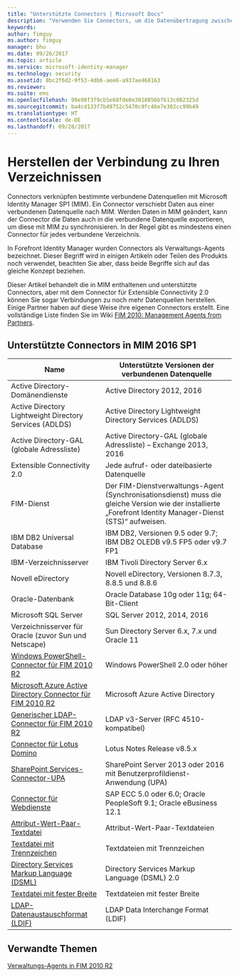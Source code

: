 ```yaml
---
title: "Unterstützte Connectors | Microsoft Docs"
description: "Verwenden Sie Connectors, um die Datenübertragung zwischen MIM und Ihren verknüpften Datenquellen zu verwalten."
keywords: 
author: fimguy
ms.author: fimguy
manager: bhu
ms.date: 09/26/2017
ms.topic: article
ms.service: microsoft-identity-manager
ms.technology: security
ms.assetid: 8bc2f6d2-9f53-4db6-aee6-a937ae468163
ms.reviewer: 
ms.suite: ems
ms.openlocfilehash: 99e98f3f9cb5e68fde0e3018856bf613c082325d
ms.sourcegitcommit: ba4cd133f7b49752c5470c9fc46e7e302cc99b49
ms.translationtype: HT
ms.contentlocale: de-DE
ms.lasthandoff: 09/28/2017
---
```

# <a name="connect-to-your-directories"></a>Herstellen der Verbindung zu Ihren Verzeichnissen

Connectors verknüpfen bestimmte verbundene Datenquellen mit Microsoft Identity Manager SP1 (MIM). Ein Connector verschiebt Daten aus einer verbundenen Datenquelle nach MIM. Werden Daten in MIM geändert, kann der Connector die Daten auch in die verbundene Datenquelle exportieren, um diese mit MIM zu synchronisieren. In der Regel gibt es mindestens einen Connector für jedes verbundene Verzeichnis.

In Forefront Identity Manager wurden Connectors als Verwaltungs-Agents bezeichnet. Dieser Begriff wird in einigen Artikeln oder Teilen des Produkts noch verwendet, beachten Sie aber, dass beide Begriffe sich auf das gleiche Konzept beziehen.

Dieser Artikel behandelt die in MIM enthaltenen und unterstützte Connectors, aber mit dem Connector für Extensible Connectivity 2.0 können Sie sogar Verbindungen zu noch mehr Datenquellen herstellen. Einige Partner haben auf diese Weise ihre eigenen Connectors erstellt. Eine vollständige Liste finden Sie im Wiki [FIM 2010: Management Agents from Partners](http://social.technet.microsoft.com/wiki/contents/articles/1589.fim-2010-management-agents-from-partners.aspx).

## <a name="supported-connectors-in-mim-2016-sp1"></a>Unterstützte Connectors in MIM 2016 SP1

| Name | Unterstützte Versionen der verbundenen Datenquelle |
| ---- | ----------------------------------------------- |
| Active Directory-Domänendienste | Active Directory 2012, 2016 |
| Active Directory Lightweight Directory Services (ADLDS) | Active Directory Lightweight Directory Services (ADLDS) |
| Active Directory-GAL (globale Adressliste) | Active Directory-GAL (globale Adressliste) – Exchange 2013, 2016 |
| Extensible Connectivity 2.0 | Jede aufruf- oder dateibasierte Datenquelle |
| FIM-Dienst | Der FIM-Dienstverwaltungs-Agent (Synchronisationsdienst) muss die gleiche Version wie der installierte „Forefront Identity Manager-Dienst (STS)“ aufweisen. |
| IBM DB2 Universal Database | IBM DB2, Versionen 9.5 oder 9.7; IBM DB2 OLEDB v9.5 FP5 oder v9.7 FP1 |
| IBM-Verzeichnisserver | IBM Tivoli Directory Server 6.x |
| Novell eDirectory | Novell eDirectory, Versionen 8.7.3, 8.8.5 und 8.8.6 |
| Oracle-Datenbank | Oracle Database 10g oder 11g; 64-Bit-Client |
| Microsoft SQL Server | SQL Server 2012, 2014, 2016 |
| Verzeichnisserver für Oracle (zuvor Sun und Netscape) | Sun Directory Server 6.x, 7.x und Oracle 11 |
| [Windows PowerShell-Connector für FIM 2010 R2](https://msdn.microsoft.com/en-us/library/dn640417.aspx) | Windows PowerShell 2.0 oder höher |
| [Microsoft Azure Active Directory Connector für FIM 2010 R2](https://msdn.microsoft.com/en-us/library/dn511001.aspx) | Microsoft Azure Active Directory |
| [Generischer LDAP-Connector für FIM 2010 R2](https://msdn.microsoft.com/en-us/library/dn510997.aspx) | LDAP v3-Server (RFC 4510-kompatibel) |
| [Connector für Lotus Domino](https://msdn.microsoft.com/en-us/library/hh859750.aspx) | Lotus Notes Release v8.5.x |
| [SharePoint Services-Connector-UPA](https://msdn.microsoft.com/en-us/library/dn511003.aspx) | SharePoint Server 2013 oder 2016 mit Benutzerprofildienst-Anwendung (UPA) |
| [Connector für Webdienste](https://www.microsoft.com/en-us/download/details.aspx?id=51495) | SAP ECC 5.0 oder 6.0; Oracle PeopleSoft 9.1; Oracle eBusiness 12.1 |
| [Attribut-Wert-Paar-Textdatei](https://technet.microsoft.com/en-us/library/cc708644(v=ws.10).aspx) | Attribut-Wert-Paar-Textdateien |
| [Textdatei mit Trennzeichen](https://technet.microsoft.com/en-us/library/cc720612(v=ws.10).aspx) | Textdateien mit Trennzeichen |
| [Directory Services Markup Language (DSML)](https://technet.microsoft.com/en-us/library/cc720660(v=ws.10).aspx) | Directory Services Markup Language (DSML) 2.0 |
| [Textdatei mit fester Breite](https://technet.microsoft.com/en-us/library/cc720633(v=ws.10).aspx) | Textdateien mit fester Breite |
| [LDAP-Datenaustauschformat (LDIF)](https://technet.microsoft.com/en-us/library/cc708662(v=ws.10).aspx) | LDAP Data Interchange Format (LDIF) |

## <a name="related-topics"></a>Verwandte Themen

[Verwaltungs-Agents in FIM 2010 R2](https://technet.microsoft.com/library/jj133885.aspx)
